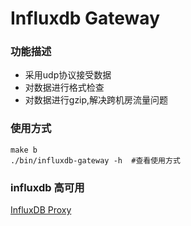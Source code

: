 # Influxdb Gateway

### 功能描述

* 采用udp协议接受数据
* 对数据进行格式检查
* 对数据进行gzip,解决跨机房流量问题

### 使用方式

```
make b
./bin/influxdb-gateway -h  #查看使用方式
```

### influxdb 高可用
[InfluxDB Proxy](https://github.com/shell909090/influx-proxy)
